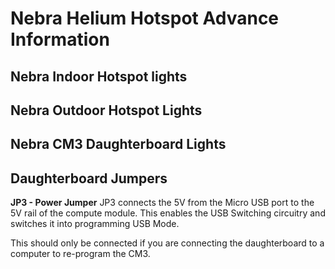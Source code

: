 # Nebra Helium Hotspot Advance Information

## Nebra Indoor Hotspot lights

## Nebra Outdoor Hotspot Lights

## Nebra CM3 Daughterboard Lights

## Daughterboard Jumpers

**JP3 - Power Jumper**
JP3 connects the 5V from the Micro USB port to the 5V rail of the compute module. This enables the USB Switching circuitry and switches it into programming USB Mode.

This should only be connected if you are connecting the daughterboard to a computer to re-program the CM3.
